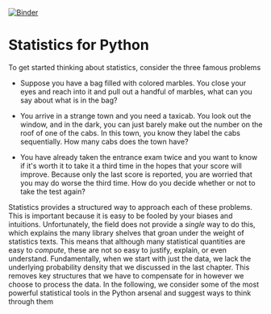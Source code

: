 [![Binder](https://mybinder.org/badge_logo.svg)](https://mybinder.org/v2/gh/abhi647/Statistics/master)
# Statistics for Python

To get started thinking about statistics, consider the three famous problems

* Suppose you have a bag filled with colored marbles. You close your eyes and
  reach into it and pull out a handful of marbles, what can you say about what is
  in the bag?

* You arrive in a strange town and you need a taxicab. You look out the window,
  and in the dark, you can just barely make out the number on the roof of one of
  the cabs. In this town, you know they label the cabs sequentially. How many
  cabs does the town have?

* You have already taken the entrance exam twice and you want to know if it's
  worth it to take it a third time in the hopes that your score will improve.
  Because only the last score is reported, you are worried that you may do worse
  the third time. How do you decide whether or not to take the test again?

Statistics provides a structured way to approach each of these problems.  This
is important because it is easy to be fooled by your biases and intuitions.
Unfortunately, the field does not provide a *single* way to do this, which
explains the many library shelves that groan under the weight of statistics
texts. This means that although many statistical quantities are easy to
*compute*, these are not so easy to justify, explain, or even understand.
Fundamentally, when we start with just the data, we lack the underlying
probability density that we discussed in the last chapter. This removes key
structures that we have to compensate for in however we choose to process the
data.  In the following, we consider some of the most powerful statistical
tools in the Python arsenal and suggest ways to think through them
